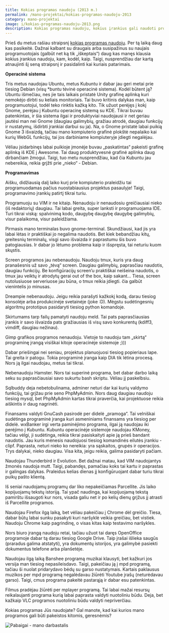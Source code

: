 ```yaml
---
title: Kokias programas naudoju (2013 m.)
permalink: /mano-projektai/kokias-programas-naudoju-2013
category: mano-projektai
image: i/kokias-programas-naudoju-2013.png
description: Kokias programas naudoju, kokius įrankius gali naudoti programuotojai.
---
```


Prieš du metus rašiau straipsnį [kokias programas naudoju](/mano-projektai/kokias-programas-naudoju). Per tą laiką daug kas pasikeitė. Dažnai kalbant su draugais arba susipažinus su naujais programuotojais (galbūt net ką tik „iškeptais“) daug kas manęs klausia kokius įrankius naudoju, kam, kodėl, kaip. Taigi, nusprendžiau dar kartą atnaujinti šį seną straipsnį ir pasidalinti kai kuriais patarimais.

**Operacinė sistema**

Tris metus naudojau Ubuntu, metus Kubuntu ir dabar jau geri metai prie tiesiog Debian (visų \*buntu tėvinė operacinė sistema). Kodėl būtent ją? Ubuntu išmečiau, nes jie tais laikais pristatė Unity grafinę aplinką kuri nemokėjo dirbti su keliais monitoriais. Tai buvo kritinis dalykas man, kaip programuotojui, todėl teko rinktis kažką kito. Tik užuot perėjęs į kokį Gnome, perėjau į Kubuntu operacinę sistemą su KDE. Tikrai buvau patenkintas, ir šia sistema ilgai ir produktyviai naudojausi ir net geriau jautėsi man nei Gnome (daugiau galimybių, gražiau atrodė, daugiau funkcijų ir nustatymų, išdirbti įrankiai darbui su ja). Na, o Gnome pristatė labai puikią Gnome 3 išvaizdą, tačiau mano kompiuterio grafinė plokštė nepalaiko kai kurių WebGL funkcijų, tai jos darbiniame kompiuteryje įdiegti negalėjau.

Vėliau įsidarbinęs labai puikioje įmonėje buvau „paskatintas“ pakeisti grafinę aplinką iš KDE į Awesome. Tai daug produktyvesnė grafinė aplinka daug dirbančiam žmogui. Taigi, tuo metu nusprendžiau, kad čia Kubuntu jau nebereikia, reikia grįžti prie „nieko“ - Debian.

**Programavimas**

Aišku, didžiausią dalį laiko kurį prie kompiuterio praleidžiu tai programuodamas pačius nuostabiausius projektus pasaulyje! Taigi, programavimo įrankių patirtį tikrai turiu.

Programuoju su VIM ir ne kitaip. Nenaudoju ir nenaudosiu greičiausiai nieko (iš redaktorių) daugiau. Tai labai greita, super lanksti ir programuojama IDE. Turi tikrai viską: spalvinimą kodo, daugybę daugybę daugybę galimybių, visur palaikoma, visur paleidžiama.

Pirmasis mano terminalas buvo gnome-terminal. Skundžiausi, kad jis yra labai lėtas ir praktiškai jo negalima naudotis. Bet kiek bebandžiau kitų, greitesnių terminalų, visgi savo išvaizda ir paprastumu šis buvo patogiausias. Ir dabar jo lėtumo problema kaip ir išspręsta, tai neturiu kuom skųstis.

Screen programos jau nebenaudoju. Naudoju tmux, kuris yra daug pranašesnis už savo „tėvą“ screen. Daugiau galimybių, paprasčiau naudotis, daugiau funkcijų. Be konfigūracijų screen’u praktiškai neišeina naudotis, o tmux jau veiktų ir atrodytų gerai out of the box, kaip sakant... Tiesa, screen nutolusiuose serveriuose jau būna, o tmux reikia įdiegti. čia galbūt vienintelis jo minusas.

Dreampie nebenaudoju. Jeigu reikia parašyti kažkokį kodą, darau tiesiog konsolėje arba produkcinėje svetainėje (joke :D). Mėgstu sudėtingesnių algoritmų prototipus pasidaryti tiesiog python komandoje.

Skirtumams tarp failų pamatyti naudoju meld. Tai pats paprasčiausias įrankis ir savo išvaizda pats gražiausias iš visų savo konkurentų (kdiff3, vimdiff, daugiau nežinau).

Gimp grafikos programos nenaudoju. Vietoje to naudoju tam „skirtą“ programinę įrangą visiškai kitoje operacinėje sistemoje ;)))

Dabar priešingai nei seniau, projektus planuojuosi tiesiog popieriaus lape. Tai greita ir patogu. Tokia programinė įranga kaip DIA tik lėtina procesą. Nors ją ilgai naudojau, metus tai tikrai.

Nebenaudoju Hamster. Nors tai superinė programa, bet dabar darbo laiką seku su paprasčiausiai savo sukurtu bash skriptu. Vėliau jį paskelbsiu.

Sqlbuddy deja nebetobulinama, adminer neturi dar kai kurių valdymo funkcijų, tai grįžau prie seno PhpMyAdmin. Nors daug daugiau naudoju tiesiog mysql, bet PhpMyAdmin kartas tikrai praverčia, kai projektuose reikia aiškintis ir daug nagrinėti.

Finansams valdyti GnuCash pasirodė per didelė „pramoga“. Tai velniškai sudėtinga programinė įranga kuri asmeniniams finansams yra tiesiog per didelė. wxBanker irgi verta paminėjimo programa, ilgai ją naudojau iki perėjimo į Kubuntu. Kubuntu operacinėje sistemoje naudojau KMoney, tačiau vėlgi, ji sudėtinga, reikia tikrai pasiskaityti apie ją prieš bandant naudotis. Jau kuris mėnesis naudojuosi tiesiog komandinės eilutės įrankiu - clipf. Paprasta, neturi nieko ko nereikia: yra sąskaitos, grupės ir operacijos. Trys dalykai, nieko daugiau. Visa kita, jeigu reikia, galima pasidaryti pačiam.

Naudojau Thunderbird ir Evolution. Bet dažnai matau, kad VIM naudojantys žmonės naudoja mutt. Taigi, pabandęs, pamačiau koks tai kartu ir paprastas ir galingas dalykas. Praleidus kelias dienas jį konfigūruojant dabar turiu tikrai puikų pašto klientą.

Iš seniai naudojamų programų dar liko nepakeičiamas Parcellite. Jis laiko kopijuojamų tekstų istoriją. Tai ypač naudinga, kai kopijuojamą tekstą pamirštu išsaugoti kur nors, visada galiu net ir po kelių dienų grįžus jį atrasti iš Parcellite programos.

Naudojau Firefox ilgą laiką, bet vėliau pakeičiau į Chrome dėl greičio. Tiesa, dabar būtų labai sunku pasakyti kuri naršyklė veikia greičiau, bet vistiek. Naudoju Chrome kaip pagrindinę, o visas kitas kaip testavimo naršykles.

Nors biuro įrangą naudoju retai, tačiau užuot tai daręs OpenOffice programoje dabar tą darau tiesiog Google Drive. Taip įrašai išlieka saugūs (praradus galima atstatyti), yra dokumentų istorijos, yra galimybė pasiekti dokumentus telefone arba planšetėje.

Naudojau ilgą laiką Banshee programą muzikai klausyti, bet kažkuri jos versija man tiesiog nepasileisdavo. Taigi, pakeičiau ją į mpd programą, tačiau ši nuolat pridarydavo bėdų su garso nustatymais. Kartais paklausus muzikos per mpd programą negalėdavau žiūrėti Youtube įrašų (neturėdavau garso). Taigi, cmus programa pakeitė pastarąją ir dabar esu patenkintas.

Filmus pradėjau žiūrėti per mplayer programą. Tai labai mažai resursų reikalaujanti programa kurią labai paprasta valdyti nuotoliniu būdu. Deja, bet kažkaip VLC programos nuotoliniu būdu valdyti nepriverčiau.

Kokias programas Jūs naudojate? Gal manote, kad kai kurios mano programos gali būti pakeistos kitomis, geresnėmis?

![Pabaigai - mano darbastalis](/i/mano_darbastalis.png)
